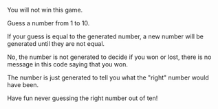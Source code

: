You will not win this game.

Guess a number from 1 to 10.

If your guess is equal to the generated number, a new number will be generated until they are not equal.

No, the number is not generated to decide if you won or lost, there is no message in this code saying that you won.

The number is just generated to tell you what the "right" number would have been.

Have fun never guessing the right number out of ten!
